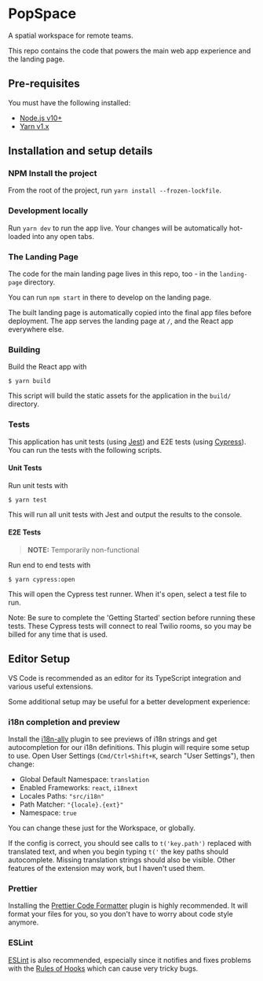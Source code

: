# PopSpace

A spatial workspace for remote teams.

This repo contains the code that powers the main web app experience and the landing page.

## Pre-requisites

You must have the following installed:

- [Node.js v10+](https://nodejs.org/en/download/)
- [Yarn v1.x](https://classic.yarnpkg.com/lang/en/)

## Installation and setup details

### NPM Install the project

From the root of the project, run `yarn install --frozen-lockfile`.

### Development locally

Run `yarn dev` to run the app live. Your changes will be automatically hot-loaded into any open tabs.

### The Landing Page

The code for the main landing page lives in this repo, too - in the `landing-page` directory.

You can run `npm start` in there to develop on the landing page.

The built landing page is automatically copied into the final app files before deployment. The app serves the landing page at `/`, and the React app everywhere else.

### Building

Build the React app with

    $ yarn build

This script will build the static assets for the application in the `build/` directory.

### Tests

This application has unit tests (using [Jest](https://jestjs.io/)) and E2E tests (using [Cypress](https://www.cypress.io/)). You can run the tests with the following scripts.

#### Unit Tests

Run unit tests with

    $ yarn test

This will run all unit tests with Jest and output the results to the console.

#### E2E Tests

> **NOTE:** Temporarily non-functional

Run end to end tests with

    $ yarn cypress:open

This will open the Cypress test runner. When it's open, select a test file to run.

Note: Be sure to complete the 'Getting Started' section before running these tests. These Cypress tests will connect to real Twilio rooms, so you may be billed for any time that is used.

## Editor Setup

VS Code is recommended as an editor for its TypeScript integration and various useful extensions.

Some additional setup may be useful for a better development experience:

### i18n completion and preview

Install the [i18n-ally](https://marketplace.visualstudio.com/items?itemName=antfu.i18n-ally) plugin to see previews of i18n strings and get autocompletion for our i18n definitions. This plugin will require some setup to use. Open User Settings (`Cmd/Ctrl+Shift+K`, search "User Settings"), then change:

- Global Default Namespace: `translation`
- Enabled Frameworks: `react`, `i18next`
- Locales Paths: `"src/i18n"`
- Path Matcher: `"{locale}.{ext}"`
- Namespace: `true`

You can change these just for the Workspace, or globally.

If the config is correct, you should see calls to `t('key.path')` replaced with translated text, and when you begin typing `t('` the key paths should autocomplete. Missing translation strings should also be visible. Other features of the extension may work, but I haven't used them.

### Prettier

Installing the [Prettier Code Formatter](https://marketplace.visualstudio.com/items?itemName=esbenp.prettier-vscode) plugin is highly recommended. It will format your files for you, so you don't have to worry about code style anymore.

### ESLint

[ESLint](https://marketplace.visualstudio.com/items?itemName=dbaeumer.vscode-eslint) is also recommended, especially since it notifies and fixes problems with the [Rules of Hooks](https://reactjs.org/docs/hooks-rules.html) which can cause very tricky bugs.
